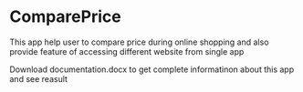# ComparePrice
This app help user to compare price during online shopping and also provide feature of accessing different website from single app


Download documentation.docx to get complete informatinon about this app and see reasult

